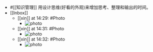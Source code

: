 - #[[知识管理]] 用设计思维(好看的外观)来增加思考、整理和输出的时间。
- [[Inbox]]
    - [[xin]] at 14:29: #Photo
        - ![photo](https://firebasestorage.googleapis.com/v0/b/firescript-577a2.appspot.com/o/imgs%2Fapp%2Fxinyiheng%2FnaJqbnkVv?alt=media&token=cb58ed8b-36a5-453d-b224-d1e34b17cd44)
    - [[xin]] at 14:31: #Photo
        - ![photo](https://firebasestorage.googleapis.com/v0/b/firescript-577a2.appspot.com/o/imgs%2Fapp%2Fxinyiheng%2FnnALFXvk9?alt=media&token=a1c2a3f0-18ba-4198-9892-1fcfd4eeee45)
    - [[xin]] at 14:32: #Photo
        - ![photo](https://firebasestorage.googleapis.com/v0/b/firescript-577a2.appspot.com/o/imgs%2Fapp%2Fxinyiheng%2FVif8A_k80?alt=media&token=18157196-c8f7-46dd-ad3a-71f8588153aa)
